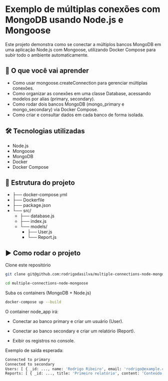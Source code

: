 # Exemplo de múltiplas conexões com MongoDB usando Node.js e Mongoose

Este projeto demonstra como se conectar a múltiplos bancos MongoDB em uma aplicação Node.js com Mongoose, utilizando Docker Compose para subir todo o ambiente automaticamente.

## 🚀 O que você vai aprender

- Como usar mongoose.createConnection para gerenciar múltiplas conexões.
- Como organizar as conexões em uma classe Database, acessando modelos por alias (primary, secondary).
- Como rodar dois bancos MongoDB (mongo_primary e mongo_secondary) via Docker Compose.
- Como criar e consultar dados em cada banco de forma isolada.

## 🛠️ Tecnologias utilizadas

- Node.js
- Mongoose
- MongoDB
- Docker
- Docker Compose

## 📂 Estrutura do projeto

- ├── docker-compose.yml
- ├── Dockerfile
- ├── package.json
- └── src/
    - ├── database.js
    - ├── index.js
    - └── models/
        - ├── User.js
        - └── Report.js

## ▶️ Como rodar o projeto

Clone este repositório

```bash
git clone git@github.com:rodrigodasilva/multiple-connections-node-mongoose.git 

cd multiple-connections-node-mongoose
```



Suba os containers (MongoDB + Node.js)

```bash
docker-compose up --build
```

O container node_app irá:

- Conectar ao banco primary e criar um usuário (User).

- Conectar ao banco secondary e criar um relatório (Report).

- Exibir os registros no console.

Exemplo de saída esperada:

```bash
Connected to primary
Connected to secondary
Users: [ { _id: ..., name: 'Rodrigo Ribeiro', email: 'rodrigo@example.com' } ]
Reports: [ { _id: ..., title: 'Primeiro relatório', content: 'Conteúdo do relatório...' } ]
```
